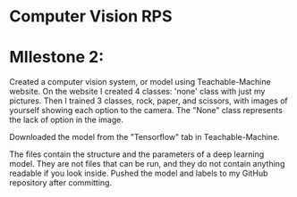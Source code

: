 # Computer Vision RPS
# MIlestone 2: 
Created a computer vision system, or model using Teachable-Machine website. On the website I created 4 classes: 'none' class with just my pictures. Then I trained 3 classes, rock, paper, and scissors, with images of yourself showing each option to the camera. The "None" class represents the lack of option in the image. 

Downloaded the model from the "Tensorflow" tab in Teachable-Machine. 

The files contain the structure and the parameters of a deep learning model. They are not files that can be run, and they do not contain anything readable if you look inside. Pushed the model and labels to my GitHub repository after committing.